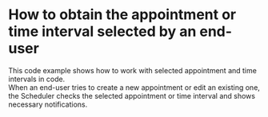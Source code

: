 # How to obtain the appointment or time interval selected by an end-user


This code example shows how to work with selected appointment and time intervals in code.<br>When an end-user tries to create a new appointment or edit an existing one, the Scheduler checks the selected appointment or time interval and shows necessary notifications.

<br/>


